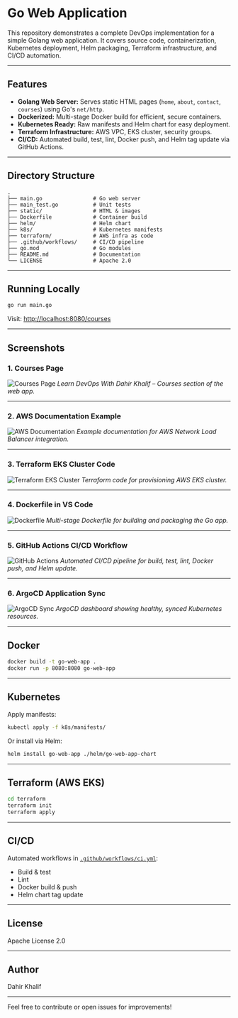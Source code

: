 # Go Web Application

This repository demonstrates a complete DevOps implementation for a simple Golang web application. It covers source code, containerization, Kubernetes deployment, Helm packaging, Terraform infrastructure, and CI/CD automation.

---

## Features

- **Golang Web Server:** Serves static HTML pages (`home`, `about`, `contact`, `courses`) using Go's `net/http`.
- **Dockerized:** Multi-stage Docker build for efficient, secure containers.
- **Kubernetes Ready:** Raw manifests and Helm chart for easy deployment.
- **Terraform Infrastructure:** AWS VPC, EKS cluster, security groups.
- **CI/CD:** Automated build, test, lint, Docker push, and Helm tag update via GitHub Actions.

---

## Directory Structure

```
.
├── main.go                # Go web server
├── main_test.go           # Unit tests
├── static/                # HTML & images
├── Dockerfile             # Container build
├── helm/                  # Helm chart
├── k8s/                   # Kubernetes manifests
├── terraform/             # AWS infra as code
├── .github/workflows/     # CI/CD pipeline
├── go.mod                 # Go modules
├── README.md              # Documentation
└── LICENSE                # Apache 2.0
```

---

## Running Locally

```bash
go run main.go
```
Visit: [http://localhost:8080/courses](http://localhost:8080/courses)

---

## Screenshots

### 1. Courses Page

![Courses Page](./static/images/running-app.png)
*Learn DevOps With Dahir Khalif – Courses section of the web app.*

---

### 2. AWS Documentation Example

![AWS Documentation](./static/images/ingress-controller.png)
*Example documentation for AWS Network Load Balancer integration.*

---

### 3. Terraform EKS Cluster Code

![Terraform EKS Cluster](./static/images/Eks.png)
*Terraform code for provisioning AWS EKS cluster.*

---

### 4. Dockerfile in VS Code

![Dockerfile](./static/images/Dockerfile.png)
*Multi-stage Dockerfile for building and packaging the Go app.*

---

### 5. GitHub Actions CI/CD Workflow

![GitHub Actions](./static/images/ci-d.png)
*Automated CI/CD pipeline for build, test, lint, Docker push, and Helm update.*

---

### 6. ArgoCD Application Sync

![ArgoCD Sync](./static/images/argcd.png)
*ArgoCD dashboard showing healthy, synced Kubernetes resources.*

---

## Docker

```bash
docker build -t go-web-app .
docker run -p 8080:8080 go-web-app
```

---

## Kubernetes

Apply manifests:
```bash
kubectl apply -f k8s/manifests/
```

Or install via Helm:
```bash
helm install go-web-app ./helm/go-web-app-chart
```

---

## Terraform (AWS EKS)

```bash
cd terraform
terraform init
terraform apply
```

---

## CI/CD

Automated workflows in [`.github/workflows/ci.yml`](.github/workflows/ci.yml):

- Build & test
- Lint
- Docker build & push
- Helm chart tag update

---

## License

Apache License 2.0

---

## Author

Dahir Khalif

---

Feel free to contribute or open issues for improvements!
